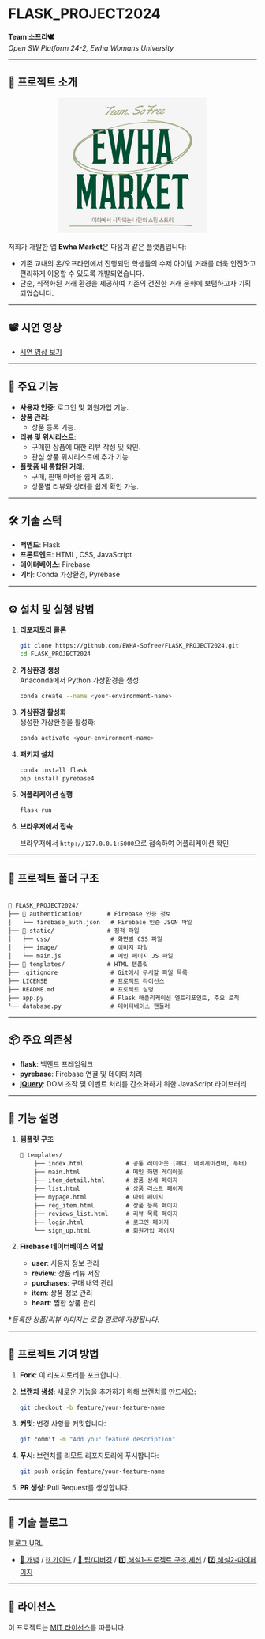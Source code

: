 # FLASK_PROJECT2024

**Team 소프리🕊️**  
*Open SW Platform 24-2, Ewha Womans University*

---

## 📌 프로젝트 소개

<p align="center">
    <img src="static/image/Readme.png" alt="리드미 대문" width="300">
</p>

저희가 개발한 앱 **Ewha Market**은 다음과 같은 플랫폼입니다:

- 기존 교내의 온/오프라인에서 진행되던 학생들의 수제 아이템 거래를 더욱 안전하고 편리하게 이용할 수 있도록 개발되었습니다.
- 단순, 최적화된 거래 환경을 제공하여 기존의 건전한 거래 문화에 보탬하고자 기획되었습니다.

---

## 📽️ 시연 영상

- [시연 영상 보기](https://youtu.be/1sg0PEQk1io)

---

## 🚀 주요 기능

- **사용자 인증**: 로그인 및 회원가입 기능.
- **상품 관리**:
  - 상품 등록 기능.
- **리뷰 및 위시리스트**:
  - 구매한 상품에 대한 리뷰 작성 및 확인.
  - 관심 상품 위시리스트에 추가 기능.
- **플랫폼 내 통합된 거래**:
  - 구매, 판매 이력을 쉽게 조회.
  - 상품별 리뷰와 상태를 쉽게 확인 가능.

---

## 🛠 기술 스택

- **백엔드**: Flask
- **프론트엔드**: HTML, CSS, JavaScript
- **데이터베이스**: Firebase
- **기타**: Conda 가상환경, Pyrebase

---

## ⚙️ 설치 및 실행 방법

1. **리포지토리 클론**

   ```bash
   git clone https://github.com/EWHA-Sofree/FLASK_PROJECT2024.git
   cd FLASK_PROJECT2024
   ```

2. **가상환경 생성**  
  Anaconda에서 Python 가상환경을 생성:

   ```bash
   conda create --name <your-environment-name>
   ```

3. **가상환경 활성화**  
  생성한 가상환경을 활성화:

   ```bash
   conda activate <your-environment-name>
   ```

4. **패키지 설치**  

   ```bash
   conda install flask
   pip install pyrebase4
   ```

5. **애플리케이션 실행**

   ```bash
   flask run
   ```

6. **브라우저에서 접속**

   브라우저에서 `http://127.0.0.1:5000`으로 접속하여 어플리케이션 확인.

---

## 📂 프로젝트 폴더 구조

```text

📂 FLASK_PROJECT2024/
├── 📂 authentication/       # Firebase 인증 정보
│   └── firebase_auth.json   # Firebase 인증 JSON 파일
├── 📂 static/               # 정적 파일
│   ├── css/                 # 화면별 CSS 파일
│   ├── image/               # 이미지 파일
│   └── main.js              # 메인 페이지 JS 파일
├── 📂 templates/            # HTML 템플릿
├── .gitignore               # Git에서 무시할 파일 목록
├── LICENSE                  # 프로젝트 라이선스
├── README.md                # 프로젝트 설명
├── app.py                   # Flask 애플리케이션 엔트리포인트, 주요 로직
└── database.py              # 데이터베이스 핸들러
```

---

## 📦 주요 의존성

- **flask**: 백엔드 프레임워크
- **pyrebase**: Firebase 연결 및 데이터 처리
- **[jQuery](https://code.jquery.com/jquery-latest.min.js)**: DOM 조작 및 이벤트 처리를 간소화하기 위한 JavaScript 라이브러리

---

## 📜 기능 설명

1. **템플릿 구조**

    ```text
    📂 templates/
        ├── index.html            # 공통 레이아웃 (헤더, 네비게이션바, 푸터)
        ├── main.html             # 메인 화면 레이아웃
        ├── item_detail.html      # 상품 상세 페이지
        ├── list.html             # 상품 리스트 페이지
        ├── mypage.html           # 마이 페이지
        ├── reg_item.html         # 상품 등록 페이지
        ├── reviews_list.html     # 리뷰 목록 페이지
        ├── login.html            # 로그인 페이지
        └── sign_up.html          # 회원가입 페이지
    ```

2. **Firebase 데이터베이스 역할**
   - **user**: 사용자 정보 관리
   - **review**: 상품 리뷰 저장
   - **purchases**: 구매 내역 관리
   - **item**: 상품 정보 관리
   - **heart**: 찜한 상품 관리  

**등록한 상품/리뷰 이미지는 로컬 경로에 저장됩니다.*

---

## 📝 프로젝트 기여 방법

1. **Fork**: 이 리포지토리를 포크합니다.
2. **브랜치 생성**: 새로운 기능을 추가하기 위해 브랜치를 만드세요:

   ```bash
   git checkout -b feature/your-feature-name
   ```

3. **커밋**: 변경 사항을 커밋합니다:

   ```bash
   git commit -m "Add your feature description"
   ```

4. **푸시**: 브랜치를 리모트 리포지토리에 푸시합니다:

   ```bash
   git push origin feature/your-feature-name
   ```

5. **PR 생성**: Pull Request를 생성합니다.

---

## 📖 기술 블로그

[블로그 URL](https://lying-chiller-8c1.notion.site/15103656e23f8088b328d055905c3b14)
- [📕 개념](https://lying-chiller-8c1.notion.site/15103656e23f80c08c7ef69b75f2188b) / [⛓️ 가이드](https://lying-chiller-8c1.notion.site/15103656e23f80da8e21e698428d91d8) / [🔗 팁/디버깅](https://flannel-interest-6ec.notion.site/1522b77b3a26805ebcd2caa3b5d4f72b) / [1️⃣ 해설1-프로젝트 구조,세션](https://lying-chiller-8c1.notion.site/1-15103656e23f80b389ffd8fcf8371a29) / [2️⃣ 해설2-마이페이지](https://lying-chiller-8c1.notion.site/2-12103656e23f8089a91ae090b017fee0)

---

## 📜 라이선스

이 프로젝트는 [MIT 라이선스](LICENSE)를 따릅니다.
